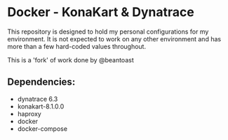 # Docker - KonaKart & Dynatrace

This repository is designed to hold my personal configurations for my environment. It is not expected to work on any other environment and has more than a few hard-coded values throughout.

This is a 'fork' of work done by @beantoast

## Dependencies:

* dynatrace 6.3
* konakart-8.1.0.0
* haproxy
* docker
* docker-compose


